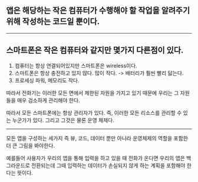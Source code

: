 ## 앱은 해당하는 작은 컴퓨터가 수행해야 할 작업을 알려주기 위해 작성하는 코드일 뿐이다.

---

## 스마트폰은 작은 컴퓨터와 같지만 몇가지 다른점이 있다.

1. 컴퓨터는 항상 연결되어있지만 스마트폰은 wireless이다.
2. 스마트폰은 항상 충전하고 있지 않다. 많이 작다. -> 배터리가 훨씬 빨리 닳는다.
3. 프로세싱 파워, 메모리도 작다.

따라서 전화기는 이러한 모든 면에서 제한된 자원을 가지고 있기 때문에 우리는 그 자원들을 매우 검소하게 관리해야 한다.

따라서 모든 스마트폰에는 항상 관리자가 있다. 즉, 이러한 모든 리소스를 관리할 수 있는 누군가가 있다. 그리고 그것은 물론 운영 체제다.

---

모든 앱을 구성하는 세가지 즉 뷰, 코드, 데이터 뿐만 아니라 운영체제의 역할을 포함한 더 큰 그림을 봐야한다.

예를들어 사용자가 우리의 앱을 통해 입력을 하고 있을 때 전화가 온다면 우리의 앱은 백그라운드로 전환되는데 그때 입력하는 데이터가 손실되지 않게 하는 계획을 포함해야 한다는 뜻이다.
